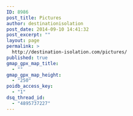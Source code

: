 ```yaml
---
ID: 8986
post_title: Pictures
author: destinationisolation
post_date: 2014-09-10 14:41:32
post_excerpt: ""
layout: page
permalink: >
  http://destination-isolation.com/pictures/
published: true
gmap_gpx_map_title:
  - ""
gmap_gpx_map_height:
  - "250"
poidb_access_key:
  - "1"
dsq_thread_id:
  - "4895737227"
---
```

<img class="ngg_displayed_gallery mceItem" src="http://destination-isolation.com/nextgen-attach_to_post/preview/id--644" alt="" />